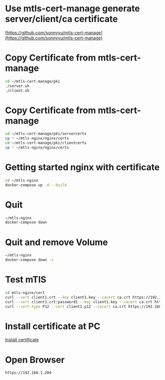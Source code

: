 # Use mtls-cert-manage generate server/client/ca certificate 

[https://github.com/sonnyyu/mtls-cert-manage](https://github.com/sonnyyu/mtls-cert-manage)

# Copy Certificate from mtls-cert-manage
```bash
cd ~/mtls-cert-manage/pki
./server.sh
./client.sh
```
# Copy Certificate from mtls-cert-manage
```bash
cd ~/mtls-cert-manage/pki/servercerts 
cp * ~/mtls-nginx/nginx/certs
cd ~/mtls-cert-manage/pki/clientcerts
cp * ~/mtls-nginx/nginx/certs
```
# Getting started nginx with certificate
```bash
cd ~/mtls-nginx
docker-compose up -d --build
```
# Quit 
```bash
~/mtls-nginx
docker-compose down 
```
# Quit and remove Volume
```bash
~/mtls-nginx
docker-compose down -v
```
# Test mTlS
```bash
cd mtls-nginx/cert
curl --cert client1.crt --key client1.key --cacert ca.crt https://192.168.1.204
curl --cert client1.crt:password1 --key client1.key --cacert ca.crt https://192.168.1.204
curl --cert-type P12 --cert client1.p12 --cacert ca.crt https://192.168.1.204
```
# Install certificate at PC
[Install certificate](https://github.com/sonnyyu/mtls-cert-manage#install-certificate-at-windows)

# Open Browser
```bash
https://192.168.1.204
```
